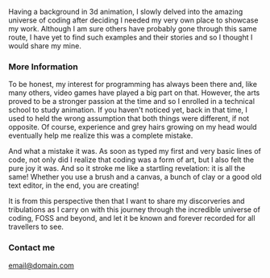 Having a background in 3d animation, I slowly delved into the amazing universe of coding after deciding I needed my very own place to showcase my work. Although I am sure others have probably gone through this same route, I have yet to find such examples and their stories and so I thought I would share my mine.

### More Information

To be honest, my interest for programming has always been there and, like many others, video games have played a big part on that. However, the arts proved to be a stronger passion at the time and so I enrolled in a technical school to study animation. If you haven't noticed yet, back in that time, I used to held the wrong assumption that both things were different, if not opposite. Of course, experience and grey hairs growing on my head would eventually help me realize this was a complete mistake.

And what a mistake it was. As soon as typed my first and very basic lines of code, not only did I realize that coding was a form of art, but I also felt the pure joy it was. And so it stroke me like a startling revelation: it is all the same! Whether you use a brush and a canvas, a bunch of clay or a good old text editor, in the end, you are creating!

It is from this perspective then that I want to share my discorveries and tribulations as I carry on with this journey through the incredible universe of coding, FOSS and beyond, and let it be known and forever recorded for all travellers to see.

### Contact me

[email@domain.com](mailto:email@domain.com)
